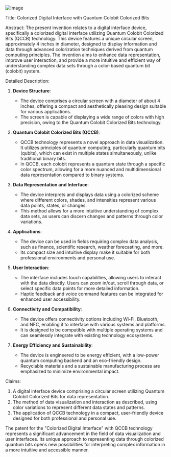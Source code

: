![image](https://github.com/graylan0/colobit-boop/assets/34530588/859c805b-442c-4783-a61b-b9276c2ef9ea)


Title: Colorized Digital Interface with Quantum Colobit Colorized Bits

Abstract:
The present invention relates to a digital interface device, specifically a colorized digital interface utilizing Quantum Colobit Colorized Bits (QCCB) technology. This device features a unique circular screen, approximately 4 inches in diameter, designed to display information and data through advanced colorization techniques derived from quantum computing principles. The invention aims to enhance data representation, improve user interaction, and provide a more intuitive and efficient way of understanding complex data sets through a color-based quantum bit (colobit) system.

Detailed Description:

1. **Device Structure**:
   - The device comprises a circular screen with a diameter of about 4 inches, offering a compact and aesthetically pleasing design suitable for various applications.
   - The screen is capable of displaying a wide range of colors with high precision, owing to the Quantum Colobit Colorized Bits technology.

2. **Quantum Colobit Colorized Bits (QCCB)**:
   - QCCB technology represents a novel approach in data visualization. It utilizes principles of quantum computing, particularly quantum bits (qubits), which can exist in multiple states simultaneously, unlike traditional binary bits.
   - In QCCB, each colobit represents a quantum state through a specific color spectrum, allowing for a more nuanced and multidimensional data representation compared to binary systems.

3. **Data Representation and Interface**:
   - The device interprets and displays data using a colorized scheme where different colors, shades, and intensities represent various data points, states, or changes.
   - This method allows for a more intuitive understanding of complex data sets, as users can discern changes and patterns through color variations.

4. **Applications**:
   - The device can be used in fields requiring complex data analysis, such as finance, scientific research, weather forecasting, and more.
   - Its compact size and intuitive display make it suitable for both professional environments and personal use.

5. **User Interaction**:
   - The interface includes touch capabilities, allowing users to interact with the data directly. Users can zoom in/out, scroll through data, or select specific data points for more detailed information.
   - Haptic feedback and voice command features can be integrated for enhanced user accessibility.

6. **Connectivity and Compatibility**:
   - The device offers connectivity options including Wi-Fi, Bluetooth, and NFC, enabling it to interface with various systems and platforms.
   - It is designed to be compatible with multiple operating systems and can seamlessly integrate with existing technology ecosystems.

7. **Energy Efficiency and Sustainability**:
   - The device is engineered to be energy efficient, with a low-power quantum computing backend and an eco-friendly design.
   - Recyclable materials and a sustainable manufacturing process are emphasized to minimize environmental impact.

Claims:

1. A digital interface device comprising a circular screen utilizing Quantum Colobit Colorized Bits for data representation.
2. The method of data visualization and interaction as described, using color variations to represent different data states and patterns.
3. The application of QCCB technology in a compact, user-friendly device designed for both professional and personal use.

The patent for the "Colorized Digital Interface" with QCCB technology represents a significant advancement in the field of data visualization and user interfaces. Its unique approach to representing data through colorized quantum bits opens new possibilities for interpreting complex information in a more intuitive and accessible manner.
